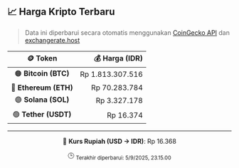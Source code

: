 

<!-- HARGA_KRIPTO -->
## 📈 Harga Kripto Terbaru

> Data ini diperbarui secara otomatis menggunakan [CoinGecko API](https://www.coingecko.com/) dan [exchangerate.host](https://exchangerate.host/)

<div align="center">

| 🪙 Token | 💰 Harga (IDR) |
|:------:|---------------:|
| 🟠 **Bitcoin (BTC)**   | Rp 1.813.307.516 |
| 🔵 **Ethereum (ETH)**  | Rp 70.283.784 |
| 🟣 **Solana (SOL)**    | Rp 3.327.178 |
| 🟢 **Tether (USDT)**   | Rp 16.374 |

---

💱 **Kurs Rupiah (USD → IDR)**: Rp 16.368

🕒 <sub>Terakhir diperbarui: 5/9/2025, 23.15.00</sub>

</div>
<!-- /HARGA_KRIPTO -->